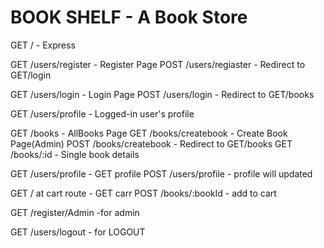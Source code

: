 # BOOK SHELF - A Book Store

GET / - Express

GET     /users/register - Register Page
POST    /users/regiaster - Redirect to GET/login

GET     /users/login - Login Page
POST    /users/login - Redirect to GET/books

GET     /users/profile - Logged-in user's profile

GET     /books - AllBooks Page
GET     /books/createbook - Create Book Page(Admin)
POST    /books/createbook - Redirect to GET/books
GET     /books/:id        - Single book details

GET     /users/profile     - GET profile
POST    /users/profile     - profile will updated


GET     / at cart route    - GET carr
POST    /books/:bookId     - add to cart

GET    /register/Admin     -for admin


GET    /users/logout       - for LOGOUT








